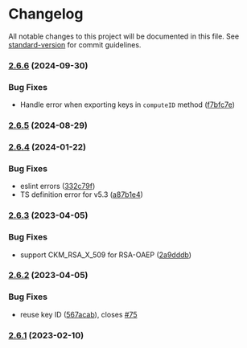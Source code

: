 # Changelog

All notable changes to this project will be documented in this file. See [standard-version](https://github.com/conventional-changelog/standard-version) for commit guidelines.

### [2.6.6](https://github.com/PeculiarVentures/node-webcrypto-p11/compare/v2.6.5...v2.6.6) (2024-09-30)


### Bug Fixes

* Handle error when exporting keys in `computeID` method ([f7bfc7e](https://github.com/PeculiarVentures/node-webcrypto-p11/commit/f7bfc7ea2b18100ae56d092e5b7eb761d859e86d))

### [2.6.5](https://github.com/PeculiarVentures/node-webcrypto-p11/compare/v2.6.4...v2.6.5) (2024-08-29)

### [2.6.4](https://github.com/PeculiarVentures/node-webcrypto-p11/compare/v2.6.3...v2.6.4) (2024-01-22)


### Bug Fixes

* eslint errors ([332c79f](https://github.com/PeculiarVentures/node-webcrypto-p11/commit/332c79f70d9ae2d1ba8703cb78f6b90e8ea25bc5))
* TS definition error for v5.3 ([a87b1e4](https://github.com/PeculiarVentures/node-webcrypto-p11/commit/a87b1e4bcb9a37d5d96051585d7363173d48ebb1))

### [2.6.3](https://github.com/PeculiarVentures/node-webcrypto-p11/compare/v2.6.2...v2.6.3) (2023-04-05)


### Bug Fixes

* support CKM_RSA_X_509 for RSA-OAEP ([2a9dddb](https://github.com/PeculiarVentures/node-webcrypto-p11/commit/2a9dddb84e77ed0a92b3e7fcbc4fbdca5e1af5d1))

### [2.6.2](https://github.com/PeculiarVentures/node-webcrypto-p11/compare/v2.6.1...v2.6.2) (2023-04-05)


### Bug Fixes

* reuse key ID ([567acab](https://github.com/PeculiarVentures/node-webcrypto-p11/commit/567acab4b68f69e57a63cdad368285cd9b57fe47)), closes [#75](https://github.com/PeculiarVentures/node-webcrypto-p11/issues/75)

### [2.6.1](https://github.com/PeculiarVentures/node-webcrypto-p11/compare/v2.6.0...v2.6.1) (2023-02-10)
